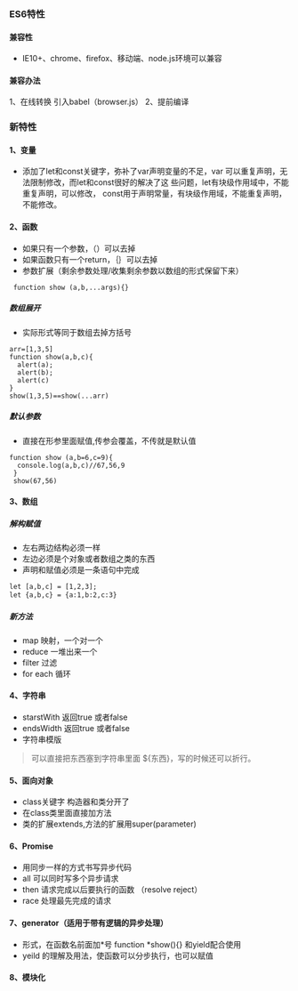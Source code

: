 ### ES6特性
#### 兼容性
* IE10+、chrome、firefox、移动端、node.js环境可以兼容
#### 兼容办法
1、在线转换
引入babel（browser.js）
2、提前编译  
### 新特性
#### 1、变量
* 添加了let和const关键字，弥补了var声明变量的不足，var
可以重复声明，无法限制修改，而let和const很好的解决了这
些问题，let有块级作用域中，不能重复声明，可以修改，
const用于声明常量，有块级作用域，不能重复声明，不能修改。
#### 2、函数
* 如果只有一个参数，（）可以去掉
* 如果函数只有一个return，｛｝可以去掉
* 参数扩展（剩余参数处理/收集剩余参数以数组的形式保留下来）
```
 function show (a,b,...args){}
```
##### 数组展开
* 实际形式等同于数组去掉方括号
```
arr=[1,3,5]
function show(a,b,c){
  alert(a);
  alert(b);
  alert(c)
}
show(1,3,5)==show(...arr)
```
##### 默认参数
* 直接在形参里面赋值,传参会覆盖，不传就是默认值
```
function show (a,b=6,c=9){
  console.log(a,b,c)//67,56,9
 }
 show(67,56)
```
#### 3、数组
##### 解构赋值
* 左右两边结构必须一样
* 左边必须是个对象或者数组之类的东西
* 声明和赋值必须是一条语句中完成 
```example.html
let [a,b,c] = [1,2,3];
let {a,b,c} = {a:1,b:2,c:3}

```
##### 新方法
* map       映射，一个对一个
* reduce    一堆出来一个
* filter    过滤
* for each  循环

#### 4、字符串
* starstWith   返回true 或者false
* endsWidth    返回true 或者false
* 字符串模版  
> 可以直接把东西塞到字符串里面  ${东西}，写的时候还可以折行。
#### 5、面向对象
* class关键字 构造器和类分开了
* 在class类里面直接加方法
* 类的扩展extends,方法的扩展用super(parameter)
#### 6、Promise
* 用同步一样的方式书写异步代码
* all 可以同时写多个异步请求
* then  请求完成以后要执行的函数  （resolve  reject）
* race  处理最先完成的请求
#### 7、generator（适用于带有逻辑的异步处理）
* 形式，在函数名前面加*号 function *show(){} 和yield配合使用
* yeild 的理解及用法，使函数可以分步执行，也可以赋值

#### 8、模块化

